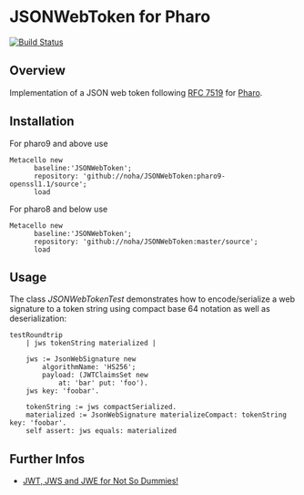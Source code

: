 # JSONWebToken for Pharo

[![Build Status](https://travis-ci.org/noha/JSONWebToken.svg?branch=master)](https://travis-ci.org/noha/JSONWebToken)

## Overview

Implementation of a JSON web token following [RFC 7519](https://tools.ietf.org/html/rfc7519) for [Pharo](http://www.pharo.org).

## Installation

For pharo9 and above use

```Smalltalk
Metacello new
      baseline:'JSONWebToken';
      repository: 'github://noha/JSONWebToken:pharo9-openssl1.1/source';
      load
```

For pharo8 and below use

```Smalltalk
Metacello new
      baseline:'JSONWebToken';
      repository: 'github://noha/JSONWebToken:master/source';
      load
```

## Usage

The class *JSONWebTokenTest* demonstrates how to encode/serialize a web signature to a token string using compact base 64 notation 
as well as deserialization:

```Smalltalk
testRoundtrip
	| jws tokenString materialized |
	
	jws := JsonWebSignature new
		algorithmName: 'HS256';
		payload: (JWTClaimsSet new
			at: 'bar' put: 'foo').
	jws key: 'foobar'.
	
	tokenString := jws compactSerialized.
	materialized := JsonWebSignature materializeCompact: tokenString key: 'foobar'.
	self assert: jws equals: materialized

```

## Further Infos
- [JWT, JWS and JWE for Not So Dummies!](https://medium.facilelogin.com/jwt-jws-and-jwe-for-not-so-dummies-b63310d201a3)

